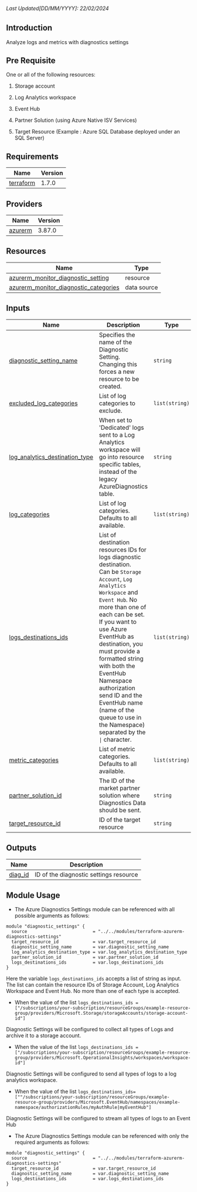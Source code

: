 <!-- BEGIN_TF_DOCS -->
###### Last Updated[DD/MM/YYYY]: 22/02/2024
##  Introduction 

Analyze logs and metrics with diagnostics settings

## Pre Requisite

One or all of the following resources:
1. Storage account
2. Log Analytics workspace
3. Event Hub
4. Partner Solution (using Azure Native ISV Services)

5. Target Resource (Example :  Azure SQL Database deployed under an SQL Server)

## Requirements

| Name | Version |
|------|---------|
| <a name="provider_terraform"></a> [terraform](#provider\_terraform) | 1.7.0 |

## Providers

| Name | Version |
|------|---------|
| <a name="provider_azurerm"></a> [azurerm](#provider\_azurerm) | 3.87.0 |


## Resources

| Name | Type |
|------|------|
| [azurerm_monitor_diagnostic_setting](https://registry.terraform.io/providers/hashicorp/azurerm/latest/docs/resources/monitor_diagnostic_setting) | resource |
| [azurerm_monitor_diagnostic_categories](https://registry.terraform.io/providers/hashicorp/azurerm/latest/docs/data-sources/monitor_diagnostic_categories) | data source |

## Inputs

| Name | Description | Type | Default | Required |
|------|-------------|------|---------|:--------:|
| <a name="input_diagnostic_setting_name"></a> [diagnostic\_setting\_name](#input\_diagnostic\_setting\_name) | Specifies the name of the Diagnostic Setting. Changing this forces a new resource to be created. | `string` | n/a | yes |
| <a name="input_excluded_log_categories"></a> [excluded\_log\_categories](#input\_excluded\_log\_categories) | List of log categories to exclude. | `list(string)` | `[]` | no |
| <a name="input_log_analytics_destination_type"></a> [log\_analytics\_destination\_type](#input\_log\_analytics\_destination\_type) | When set to 'Dedicated' logs sent to a Log Analytics workspace will go into resource specific tables, instead of the legacy AzureDiagnostics table. | `string` | `null` | no |
| <a name="input_log_categories"></a> [log\_categories](#input\_log\_categories) | List of log categories. Defaults to all available. | `list(string)` | `null` | no |
| <a name="input_logs_destinations_ids"></a> [logs\_destinations\_ids](#input\_logs\_destinations\_ids) | List of destination resources IDs for logs diagnostic destination.<br>  Can be `Storage Account`, `Log Analytics Workspace` and `Event Hub`. No more than one of each can be set.<br>  If you want to use Azure EventHub as destination, you must provide a formatted string with both the EventHub Namespace authorization send ID and the EventHub name (name of the queue to use in the Namespace) separated by the <code>&#124;</code> character. | `list(string)` | n/a | yes |
| <a name="input_metric_categories"></a> [metric\_categories](#input\_metric\_categories) | List of metric categories. Defaults to all available. | `list(string)` | `null` | no |
| <a name="input_partner_solution_id"></a> [partner\_solution\_id](#input\_partner\_solution\_id) | The ID of the market partner solution where Diagnostics Data should be sent. | `string` | `null` | no |
| <a name="input_target_resource_id"></a> [target\_resource\_id](#input\_target\_resource\_id) | ID of the target resource | `string` | n/a | yes |

## Outputs

| Name | Description |
|------|-------------|
| <a name="output_diag_id"></a> [diag\_id](#output\_diag\_id) | ID of the diagnostic settings resource |

## Module Usage

* The Azure Diagnostics Settings module can be referenced with all possible arguments as follows:

```
module "diagnostic_settings" {
  source                         = "../../modules/terraform-azurerm-diagnostics-settings"
  target_resource_id             = var.target_resource_id
  diagnostic_setting_name        = var.diagnostic_setting_name
  log_analytics_destination_type = var.log_analytics_destination_type
  partner_solution_id            = var.partner_solution_id
  logs_destinations_ids          = var.logs_destinations_ids
}
```

Here the variable ```logs_destinations_ids``` accepts a list of string as input. The list can contain the resource IDs of Storage Account, Log Analytics Workspace and Event Hub. No more than one of each type is accepted.

* When the value of the list ```logs_destinations_ids = ["/subscriptions/your-subscription/resourceGroups/example-resource-group/providers/Microsoft.Storage/storageAccounts/storage-account-id"]```

Diagnostic Settings will be configured to collect all types of Logs and archive it to a storage account.


* When the value of the list ```logs_destinations_ids = ["/subscriptions/your-subscription/resourceGroups/example-resource-group/providers/Microsoft.OperationalInsights/workspaces/workspace-id"]```

Diagnostic Settings will be configured to send all types of logs to a log analytics workspace.

* When the value of the list ```logs_destinations_ids=[""/subscriptions/your-subscription/resourceGroups/example-resource-group/providers/Microsoft.EventHub/namespaces/example-namespace/authorizationRules/myAuthRule|myEventHub"]```

Diagnostic Settings will be configured to stream all types of logs to an Event Hub

* The Azure Diagnostics Settings module can be referenced with only the required arguments as follows:

```
module "diagnostic_settings" {
  source                         = "../../modules/terraform-azurerm-diagnostics-settings"
  target_resource_id             = var.target_resource_id
  diagnostic_setting_name        = var.diagnostic_setting_name
  logs_destinations_ids          = var.logs_destinations_ids
}
```

<!-- END_TF_DOCS -->